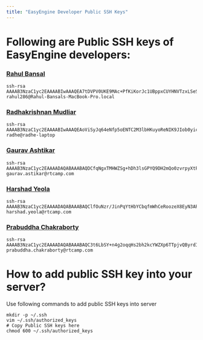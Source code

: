 ```yaml
---
title: "EasyEngine Developer Public SSH Keys"
---
```


# Following are Public SSH keys of EasyEngine developers:

### [Rahul Bansal](https://github.com/rahul286)

	ssh-rsa AAAAB3NzaC1yc2EAAAABIwAAAQEA7tDVPV0UKE9MAc+PfKiKorJc1UBppxCUYHNVTzxLSeSD9zphaoz/KXBhMXlqQO5BkAPx8BTctD1nBwEtzLr0TUfD1Y4dlJs/TPIoqtk/shFvCnFlUW0DMnUlKPMLurD9x8/Gu85UGGJRX1qeQwgx15iTPToY5P92Ik9WnruUILjiN+by5PyHCcJeihPnbSJsS9GjEcpJW5/k3pgrhMgaQDZZ0+MkLp3SAihXLnfw7pskPimosVoDXKDenAPe0SmBs/SmOXGfUrKNnQPWZHS8uYhj3nRle9A64vlNPwllaBXI+09o7McJ1ov1L2Zay1VjAwrAgVw6ZP9aOfWAgCpruw== rahul286@Rahul-Bansals-MacBook-Pro.local


### [Radhakrishnan Mudliar](https://github.com/radhe)

	ssh-rsa AAAAB3NzaC1yc2EAAAABIwAAAQEAoViSyJq64eNfp5oENTC2M3lbHKuyoReNIK9JIob0yicpWjRBtoWWhCZwdbBKgq+XYdQdget809zXNEZAhz8NqqalPz6ZN8daLsxPLVjc5ozmHmtu/K0x8pDH8+kurY0ExdlWfEYWvGCP0YQLRKg2lJc5iJCzAaDIHcd03G1b9jfmn0/PMqineDgBgz8o6teFvwMfTPAJ7PefDvP7LMjU8w0CdqIl5qBAxuRbvPL2oaTSXSBt4/qEMMFtMECx/sBZGiBpRXVaWoPnucMVuVA49cyj/z2jWKrIh8MZY8GbbwZrgPuCagM97D2GBpe3vUfewtWvuNIfbd4geq0E8crMpw== radhe@radhe-laptop


### [Gaurav Ashtikar](https://github.com/gau1991)

	ssh-rsa AAAAB3NzaC1yc2EAAAADAQABAAABAQDCfqNgxTMHWZSg+hDh3lsGPYQ9DH2mQo0zvrpyXtP5sBtk/w8pcJsPrB3LOTlVbhRVdHdR2thTHVtubSe3eg50UiCO7uXmnpU7OM0PX1JcYWWAw5dgDOxDxucHbPqJBKPtFH9Exf2+4+/h78m/Hg3XOfceYuzaYIaIkUhFG3/8/ah8+MXBvgc5IP7v7EKJIwfgFnWAec1wQBB/+G8+YAL8JR1QAtGkdAULo9lsI048M11/bQxWqTkDPHD6hCKhcseRZ5bV/IKeCZsB45GZrn2AtU2auQi2OSVBk/TOb/hlroPNj9m0BfliddlKiZms0qIxWgkMvorheOjLKXkDO5AB gaurav.astikar@rtcamp.com


### [Harshad Yeola](https://github.com/harshadyeola)

	ssh-rsa AAAAB3NzaC1yc2EAAAADAQABAAABAQClfOuNzr/JinPqYtHbYCbqfmWhCeRoozeX8EyN3APE1tzWPIKvAkCeTQ26aybgUsCFodrXmEAfG7T/4HzmXUlEUuE5wKT8CEGzD8nkmqhGfpj6WLcfJXNwBTMKiEnocxvRusH/YVZSgGaavxCxAyn5f9nrh9sl+xMv34mlEVf0sGcdkSOvVcmRLVTJFWe/vlcfhs3t6OT8CzVA/J60kWsb7AcODHpTsy4dvJLU8Hxr2l9aaht7Deq940IvQ/tHf3YUBJ16R1zj63hFbixZwBXIIKXTfM6OxXEfxTFwauKMRPK2ULqLTwrEWpNQpMVFkDgODZzOXEqhj3JKR4CWzgb1 harshad.yeola@rtcamp.com


### [Prabuddha Chakraborty](https://github.com/iam404)

	ssh-rsa AAAAB3NzaC1yc2EAAAADAQABAAABAQC3t6LbSY+n4g2oqqHs2bh2kcYWZXp6TTpjvQByrdIufuSLSfwT3K/iUqDbt7N0f+ZHBbSU54R4RdsQoXGT6ytq43ZJhkwHTg3PjWd9MmZqkPVoZYO77Udr6MgXBoFc3Wblh5KpMpn9GlIPL3g7Jjhc+NgAt0CM2Og+n9/4zZKu5plgd7H4Njk3YWEIhl6sIjrCDK9BYPfRl08D3UJbxgRrIUUPG9tHTbuZveceLg1hfFd9uCXsF+t/ZjH/JLu8jr0ROAsXUB9yMKPH97lzJsKyS4taswXqAb4DJS2wSFDvUjshnzBuwEsDe8sNvmbK3viDDxWXhIvWq9k712S3sV4N prabuddha.chakraborty@rtcamp.com


# How to add public SSH key into your server?

Use following commands to add public SSH keys into server

	mkdir -p ~/.ssh
	vim ~/.ssh/authorized_keys
	# Copy Public SSH keys here
	chmod 600 ~/.ssh/authorized_keys




